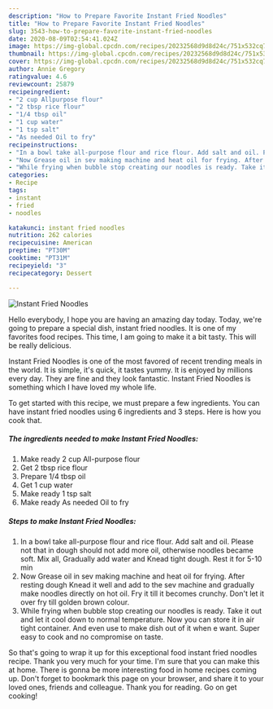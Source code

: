 ```yaml
---
description: "How to Prepare Favorite Instant Fried Noodles"
title: "How to Prepare Favorite Instant Fried Noodles"
slug: 3543-how-to-prepare-favorite-instant-fried-noodles
date: 2020-08-09T02:54:41.024Z
image: https://img-global.cpcdn.com/recipes/20232568d9d8d24c/751x532cq70/instant-fried-noodles-recipe-main-photo.jpg
thumbnail: https://img-global.cpcdn.com/recipes/20232568d9d8d24c/751x532cq70/instant-fried-noodles-recipe-main-photo.jpg
cover: https://img-global.cpcdn.com/recipes/20232568d9d8d24c/751x532cq70/instant-fried-noodles-recipe-main-photo.jpg
author: Annie Gregory
ratingvalue: 4.6
reviewcount: 25879
recipeingredient:
- "2 cup Allpurpose flour"
- "2 tbsp rice flour"
- "1/4 tbsp oil"
- "1 cup water"
- "1 tsp salt"
- "As needed Oil to fry"
recipeinstructions:
- "In a bowl take all-purpose flour and rice flour. Add salt and oil. Please not that in dough should not add more oil, otherwise noodles became soft. Mix all, Gradually add water and Knead tight dough. Rest it for 5-10 min"
- "Now Grease oil in sev making machine and heat oil for frying. After resting dough Knead it well and add to the sev machine and gradually make noodles directly on hot oil. Fry it till it becomes crunchy. Don&#39;t let it over fry till golden brown colour."
- "While frying when bubble stop creating our noodles is ready. Take it out and let it cool down to normal temperature. Now you can store it in air tight container. And even use to make dish out of it when e want. Super easy to cook and no compromise on taste."
categories:
- Recipe
tags:
- instant
- fried
- noodles

katakunci: instant fried noodles 
nutrition: 262 calories
recipecuisine: American
preptime: "PT30M"
cooktime: "PT31M"
recipeyield: "3"
recipecategory: Dessert

---
```



![Instant Fried Noodles](https://img-global.cpcdn.com/recipes/20232568d9d8d24c/751x532cq70/instant-fried-noodles-recipe-main-photo.jpg)

Hello everybody, I hope you are having an amazing day today. Today, we're going to prepare a special dish, instant fried noodles. It is one of my favorites food recipes. This time, I am going to make it a bit tasty. This will be really delicious.



Instant Fried Noodles is one of the most favored of recent trending meals in the world. It is simple, it's quick, it tastes yummy. It is enjoyed by millions every day. They are fine and they look fantastic. Instant Fried Noodles is something which I have loved my whole life.


To get started with this recipe, we must prepare a few ingredients. You can have instant fried noodles using 6 ingredients and 3 steps. Here is how you cook that.

<!--inarticleads1-->

##### The ingredients needed to make Instant Fried Noodles:

1. Make ready 2 cup All-purpose flour
1. Get 2 tbsp rice flour
1. Prepare 1/4 tbsp oil
1. Get 1 cup water
1. Make ready 1 tsp salt
1. Make ready As needed Oil to fry




<!--inarticleads2-->

##### Steps to make Instant Fried Noodles:

1. In a bowl take all-purpose flour and rice flour. Add salt and oil. Please not that in dough should not add more oil, otherwise noodles became soft. Mix all, Gradually add water and Knead tight dough. Rest it for 5-10 min
1. Now Grease oil in sev making machine and heat oil for frying. After resting dough Knead it well and add to the sev machine and gradually make noodles directly on hot oil. Fry it till it becomes crunchy. Don&#39;t let it over fry till golden brown colour.
1. While frying when bubble stop creating our noodles is ready. Take it out and let it cool down to normal temperature. Now you can store it in air tight container. And even use to make dish out of it when e want. Super easy to cook and no compromise on taste.




So that's going to wrap it up for this exceptional food instant fried noodles recipe. Thank you very much for your time. I'm sure that you can make this at home. There is gonna be more interesting food in home recipes coming up. Don't forget to bookmark this page on your browser, and share it to your loved ones, friends and colleague. Thank you for reading. Go on get cooking!
